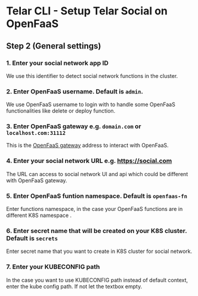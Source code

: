 # Telar CLI - Setup Telar Social on OpenFaaS

## Step 2 (General settings)

### 1. Enter your social network app ID

We use this identifier to detect social network functions in the cluster.

### 2. Enter OpenFaaS username. Default is `admin`.

We use OpenFaaS username to login with to handle some OpenFaaS functionalities like delete or deploy function.

### 3. Enter OpenFaaS gateway e.g. `domain.com` or `localhost.com:31112`

This is the [OpenFaaS gateway](https://docs.openfaas.com/architecture/gateway/) address to interact with OpenFaaS.

### 4. Enter your social network URL e.g. https://social.com

The URL can access to social network UI and api which could be different with OpenFaaS gateway.

### 5. Enter OpenFaaS funtion namespace. Default is `openfaas-fn`

Enter functions namespace, in the case your OpenFaaS functions are in different K8S namespace . 

### 6. Enter secret name that will be created on your K8S cluster. Default is `secrets`

Enter secret name that you want to create in K8S cluster for social network. 

### 7. Enter your KUBECONFIG path

In the case you want to use KUBECONFIG path instead of default context, enter the kube config path. If not let the textbox empty.